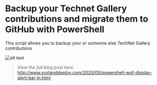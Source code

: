 # Backup your Technet Gallery contributions and migrate them to GitHub with PowerShell

This script allows you to backup your or someone else TechNet Gallery contributions

![alt text](https://github.com/damienvanrobaeys/Backup_Technet_Gallery_Contrib/blob/master/process.JPG)

> *View the full blog post here*
http://www.systanddeploy.com/2020/05/powershell-wpf-display-alert-bar-in.html
